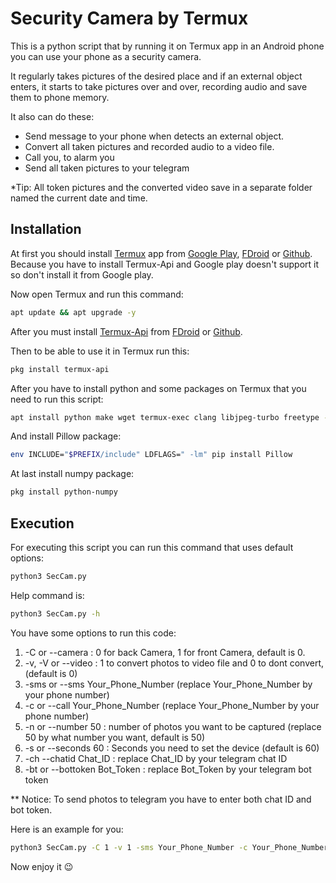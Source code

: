 # Security Camera by Termux

This is a python script that by running it on Termux app in an Android phone you can use your phone as a security camera.

It regularly takes pictures of the desired place and if an external object enters, it starts to take pictures over and over, recording audio and save them to phone memory.

It also can do these:
- Send message to your phone when detects an external object.
- Convert all taken pictures and recorded audio to a video file.
- Call you, to alarm you
- Send all taken pictures to your telegram

*Tip: All token pictures and the converted video save in a separate folder named the current date and time.



## Installation

At first you should install [Termux](https://github.com/termux/termux-app) app from [Google Play](https://play.google.com/store/apps/details?id=com.termux), [FDroid](https://f-droid.org/packages/com.termux/) or [Github](https://github.com/termux/termux-app/releases). Because you have to install Termux-Api and Google play doesn't support it so don't install it from Google play.

Now open Termux and run this command:

```bash
apt update && apt upgrade -y
```

After you must install [Termux-Api](https://wiki.termux.com/wiki/Termux:API) from [FDroid](https://f-droid.org/packages/com.termux.api/) or [Github](https://github.com/termux/termux-api).

Then to be able to use it in Termux run this:

```bash
pkg install termux-api
```

After you have to install python and some packages on Termux that you need to run this script:


```bash
apt install python make wget termux-exec clang libjpeg-turbo freetype -y
```

And install Pillow package:

```bash
env INCLUDE="$PREFIX/include" LDFLAGS=" -lm" pip install Pillow
```

At last install numpy package:

```bash
pkg install python-numpy
```



## Execution

For executing this script you can run this command that uses default options:

```bash
python3 SecCam.py
```

Help command is:

```bash
python3 SecCam.py -h
```

You have some options to run this code:

1. -C or --camera : 0 for back Camera, 1 for front Camera, default is 0.
2. -v, -V or --video : 1 to convert photos to video file and 0 to dont convert, (default is 0)
3. -sms or --sms Your_Phone_Number (replace Your_Phone_Number by your phone number)
4. -c or --call Your_Phone_Number (replace Your_Phone_Number by your phone number)
5. -n or --number 50 : number of photos you want to be captured (replace 50 by what number you want, default is 50)
6. -s or --seconds 60 : Seconds you need to set the device (default is 60)
7. -ch --chatid Chat_ID : replace Chat_ID by your telegram chat ID
8. -bt or --bottoken  Bot_Token : replace Bot_Token by your telegram bot token

** Notice: To send photos to telegram you have to enter both chat ID and bot token.

Here is an example for you:

```bash
python3 SecCam.py -C 1 -v 1 -sms Your_Phone_Number -c Your_Phone_Number -n 200 -s 180 -ch Chat_ID -bt Bot_Token
```
Now enjoy it 😉
